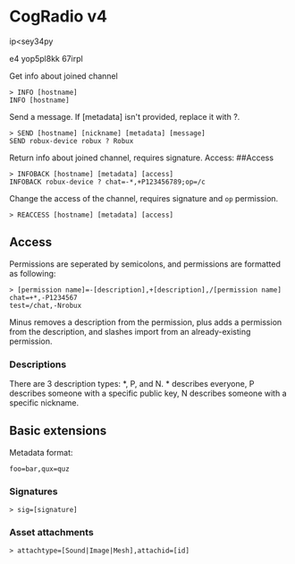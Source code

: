 # CogRadio v4
ip\<sey34py

e4
yop5pl8kk
67irpl  


Get info about joined channel
```
> INFO [hostname]
INFO [hostname]
```

Send a message. If [metadata] isn't provided, replace it with ?.
```
> SEND [hostname] [nickname] [metadata] [message]
SEND robux-device robux ? Robux
```

Return info about joined channel, requires signature. Access: ##Access
```
> INFOBACK [hostname] [metadata] [access] 
INFOBACK robux-device ? chat=-*,+P123456789;op=/c
```

Change the access of the channel, requires signature and `op` permission.
```
> REACCESS [hostname] [metadata] [access]
```

## Access
Permissions are seperated by semicolons, and permissions are formatted as following:
```
> [permission name]=-[description],+[description],/[permission name]
chat=+*,-P1234567
test=/chat,-Nrobux
```
Minus removes a description from the permission, plus adds a permission from the description, and slashes import from an already-existing permission.

### Descriptions
There are 3 description types: \*, P, and N. \* describes everyone, P describes someone with a specific public key, N describes someone with a specific nickname.

## Basic extensions
Metadata format:
```
foo=bar,qux=quz
```

### Signatures
```
> sig=[signature]
```

### Asset attachments
```
> attachtype=[Sound|Image|Mesh],attachid=[id]
```
